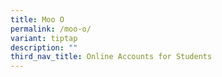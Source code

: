 ```yaml
---
title: Moo O
permalink: /moo-o/
variant: tiptap
description: ""
third_nav_title: Online Accounts for Students
---
```

<p></p>